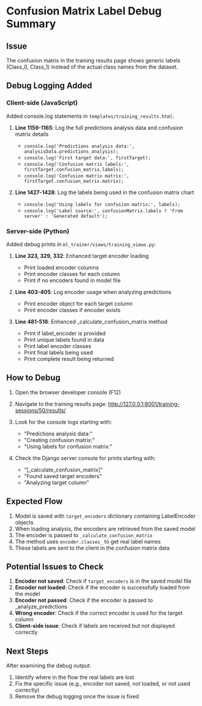 # Confusion Matrix Label Debug Summary

## Issue
The confusion matrix in the training results page shows generic labels (Class_0, Class_1) instead of the actual class names from the dataset.

## Debug Logging Added

### Client-side (JavaScript)
Added console.log statements in `templates/training_results.html`:

1. **Line 1159-1165**: Log the full predictions analysis data and confusion matrix details
   - `console.log('Predictions analysis data:', analysisData.predictions_analysis);`
   - `console.log('First target data:', firstTarget);`
   - `console.log('Confusion matrix labels:', firstTarget.confusion_matrix.labels);`
   - `console.log('Confusion matrix matrix:', firstTarget.confusion_matrix.matrix);`

2. **Line 1427-1428**: Log the labels being used in the confusion matrix chart
   - `console.log('Using labels for confusion matrix:', labels);`
   - `console.log('Label source:', confusionMatrix.labels ? 'From server' : 'Generated default');`

### Server-side (Python)
Added debug prints in `ml_trainer/views/training_views.py`:

1. **Line 323, 329, 332**: Enhanced target encoder loading
   - Print loaded encoder columns
   - Print encoder classes for each column
   - Print if no encoders found in model file

2. **Line 403-405**: Log encoder usage when analyzing predictions
   - Print encoder object for each target column
   - Print encoder classes if encoder exists

3. **Line 481-518**: Enhanced _calculate_confusion_matrix method
   - Print if label_encoder is provided
   - Print unique labels found in data
   - Print label encoder classes
   - Print final labels being used
   - Print complete result being returned

## How to Debug

1. Open the browser developer console (F12)
2. Navigate to the training results page: http://127.0.0.1:8001/training-sessions/50/results/
3. Look for the console logs starting with:
   - "Predictions analysis data:"
   - "Creating confusion matrix:"
   - "Using labels for confusion matrix:"

4. Check the Django server console for prints starting with:
   - "[_calculate_confusion_matrix]"
   - "Found saved target encoders"
   - "Analyzing target column"

## Expected Flow

1. Model is saved with `target_encoders` dictionary containing LabelEncoder objects
2. When loading analysis, the encoders are retrieved from the saved model
3. The encoder is passed to `_calculate_confusion_matrix`
4. The method uses `encoder.classes_` to get real label names
5. These labels are sent to the client in the confusion matrix data

## Potential Issues to Check

1. **Encoder not saved**: Check if `target_encoders` is in the saved model file
2. **Encoder not loaded**: Check if the encoder is successfully loaded from the model
3. **Encoder not passed**: Check if the encoder is passed to _analyze_predictions
4. **Wrong encoder**: Check if the correct encoder is used for the target column
5. **Client-side issue**: Check if labels are received but not displayed correctly

## Next Steps

After examining the debug output:
1. Identify where in the flow the real labels are lost
2. Fix the specific issue (e.g., encoder not saved, not loaded, or not used correctly)
3. Remove the debug logging once the issue is fixed